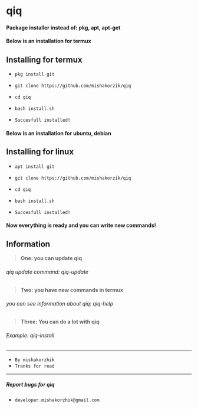 # qiq
#### Package installer instead of:  pkg,  apt,  apt-get

#### Below is an installation for termux
## Installing for termux

* `pkg install git`
* `git clone https://github.com/mishakorzik/qiq`
* `cd qiq`
* `bash install.sh`

* `Succesfull installed!`

#### Below is an installation for ubuntu, debian
## Installing for linux

* `apt install git`
* `git clone https://github.com/mishakorzik/qiq`
* `cd qiq`
* `bash install.sh`

* `Succesfull installed!`

#### Now everything is ready and you can write new commands!
## Information

> **One: you can update qiq**
###### qiq update command: qiq-update

> **Two: you have new commands in termux**
###### you can see information about qiq: qiq-help

> **Three: You can do a lot with qiq**
###### Example: qiq-install

---

* `By mishakorzhik`
* `Tranks for read`

-------
##### Report bugs for qiq
* `developer.mishakorzhik@gmail.com`


